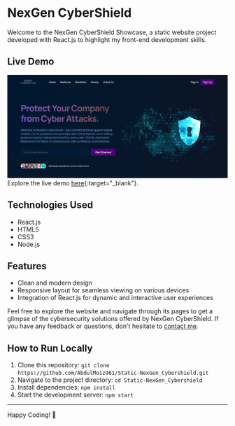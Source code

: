 # NexGen CyberShield
Welcome to the NexGen CyberShield Showcase, a static website project developed with React.js to highlight my front-end development skills.

## Live Demo
![NexGen CyberShield Showcase Screenshot](public/ScreenShot/NexGenCybershield_ss.png)
Explore the live demo [here](https://nexgen-cybershield.surge.sh/){:target="_blank"}.

## Technologies Used
- React.js
- HTML5
- CSS3
- Node.js

## Features
- Clean and modern design
- Responsive layout for seamless viewing on various devices
- Integration of React.js for dynamic and interactive user experiences

Feel free to explore the website and navigate through its pages to get a glimpse of the cybersecurity solutions offered by NexGen CyberShield. If you have any feedback or questions, don't hesitate to [contact me](mailto:shabdulmoiz96@gmail.com).

## How to Run Locally
1. Clone this repository: `git clone https://github.com/AbdulMoiz961/Static-NexGen_Cybershield.git`
2. Navigate to the project directory: `cd Static-NexGen_Cybershield`
3. Install dependencies: `npm install`
4. Start the development server: `npm start`

---

Happy Coding! 🚀
